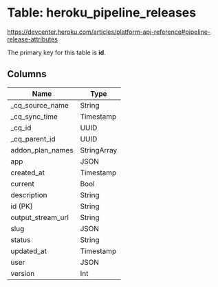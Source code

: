 # Table: heroku_pipeline_releases

https://devcenter.heroku.com/articles/platform-api-reference#pipeline-release-attributes

The primary key for this table is **id**.


## Columns
| Name          | Type          |
| ------------- | ------------- |
|_cq_source_name|String|
|_cq_sync_time|Timestamp|
|_cq_id|UUID|
|_cq_parent_id|UUID|
|addon_plan_names|StringArray|
|app|JSON|
|created_at|Timestamp|
|current|Bool|
|description|String|
|id (PK)|String|
|output_stream_url|String|
|slug|JSON|
|status|String|
|updated_at|Timestamp|
|user|JSON|
|version|Int|